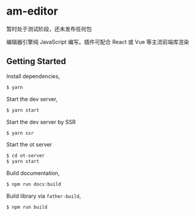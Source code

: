 # am-editor

暂时处于测试阶段，还未发布任何包

编辑器引擎纯 JavaScript 编写。插件可配合 React 或 Vue 等主流前端库渲染

## Getting Started

Install dependencies,

```bash
$ yarn
```

Start the dev server,

```bash
$ yarn start
```

Start the dev server by SSR

```bash
$ yarn ssr
```

Start the ot server

```bash
$ cd ot-server
$ yarn start
```

Build documentation,

```bash
$ npm run docs:build
```

Build library via `father-build`,

```bash
$ npm run build
```
